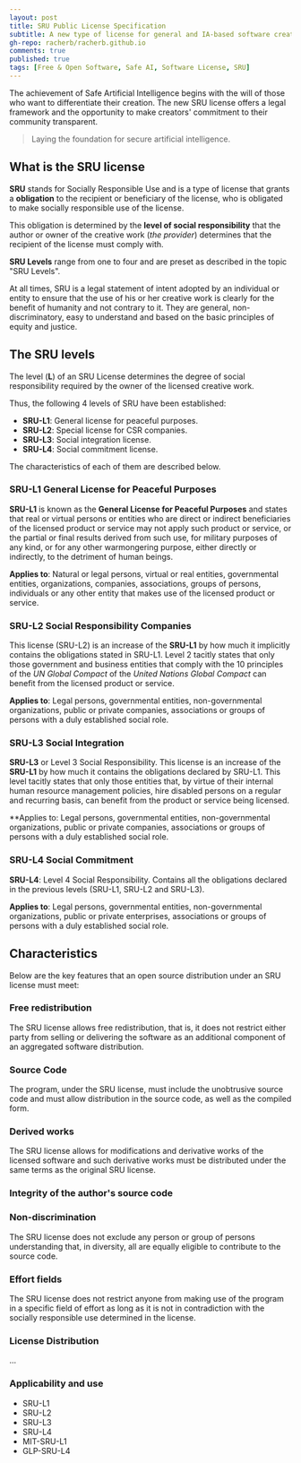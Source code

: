 ```yaml
---
layout: post
title: SRU Public License Specification
subtitle: A new type of license for general and IA-based software creations. 
gh-repo: racherb/racherb.github.io
comments: true
published: true
tags: [Free & Open Software, Safe AI, Software License, SRU]
---
```

The achievement of Safe Artificial Intelligence begins with the will of those who want to differentiate their creation. The new SRU license offers a legal framework and the opportunity to make creators' commitment to their community transparent.

> Laying the foundation for secure artificial intelligence.

## What is the SRU license

**SRU** stands for Socially Responsible Use and is a type of license that grants a **obligation** to the recipient or beneficiary of the license, who is obligated to make socially responsible use of the license.

This obligation is determined by the **level of social responsibility** that the author or owner of the creative work (*the provider*) determines that the recipient of the license must comply with.

**SRU Levels** range from one to four and are preset as described in the topic "SRU Levels".

At all times, SRU is a legal statement of intent adopted by an individual or entity to ensure that the use of his or her creative work is clearly for the benefit of humanity and not contrary to it. They are general, non-discriminatory, easy to understand and based on the basic principles of equity and justice.

## The SRU levels

The level (**L**) of an SRU License determines the degree of social responsibility required by the owner of the licensed creative work.

Thus, the following 4 levels of SRU have been established:

- **SRU-L1**: General license for peaceful purposes.
- **SRU-L2**: Special license for CSR companies.
- **SRU-L3**: Social integration license.
- **SRU-L4**: Social commitment license.

The characteristics of each of them are described below.

### SRU-L1 General License for Peaceful Purposes

**SRU-L1** is known as the **General License for Peaceful Purposes** and states that real or virtual persons or entities who are direct or indirect beneficiaries of the licensed product or service may not apply such product or service, or the partial or final results derived from such use, for military purposes of any kind, or for any other warmongering purpose, either directly or indirectly, to the detriment of human beings.

**Applies to**: Natural or legal persons, virtual or real entities, governmental entities, organizations, companies, associations, groups of persons, individuals or any other entity that makes use of the licensed product or service.

### SRU-L2 Social Responsibility Companies

This license (SRU-L2) is an increase of the **SRU-L1** by how much it implicitly contains the obligations stated in SRU-L1. Level 2 tacitly states that only those government and business entities that comply with the 10 principles of the *UN Global Compact* of the *United Nations Global Compact* can benefit from the licensed product or service.

**Applies to**: Legal persons, governmental entities, non-governmental organizations, public or private companies, associations or groups of persons with a duly established social role.

### SRU-L3 Social Integration

**SRU-L3** or Level 3 Social Responsibility. This license is an increase of the **SRU-L1** by how much it contains the obligations declared by SRU-L1. This level tacitly states that only those entities that, by virtue of their internal human resource management policies, hire disabled persons on a regular and recurring basis, can benefit from the product or service being licensed.

**Applies to: Legal persons, governmental entities, non-governmental organizations, public or private companies, associations or groups of persons with a duly established social role.

### SRU-L4 Social Commitment

**SRU-L4**: Level 4 Social Responsibility. Contains all the obligations declared in the previous levels (SRU-L1, SRU-L2 and SRU-L3).

**Applies to**: Legal persons, governmental entities, non-governmental organizations, public or private enterprises, associations or groups of persons with a duly established social role.

## Characteristics

Below are the key features that an open source distribution under an SRU license must meet:

### Free redistribution

The SRU license allows free redistribution, that is, it does not restrict either party from selling or delivering the software as an additional component of an aggregated software distribution.

### Source Code

The program, under the SRU license, must include the unobtrusive source code and must allow distribution in the source code, as well as the compiled form.

### Derived works

The SRU license allows for modifications and derivative works of the licensed software and such derivative works must be distributed under the same terms as the original SRU license.

### Integrity of the author's source code

### Non-discrimination

The SRU license does not exclude any person or group of persons understanding that, in diversity, all are equally eligible to contribute to the source code.

### Effort fields

The SRU license does not restrict anyone from making use of the program in a specific field of effort as long as it is not in contradiction with the socially responsible use determined in the license.

### License Distribution

...

### Applicability and use

- SRU-L1
- SRU-L2
- SRU-L3
- SRU-L4
- MIT-SRU-L1
- GLP-SRU-L4
